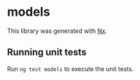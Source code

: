 # models

This library was generated with [Nx](https://nx.dev).

## Running unit tests

Run `ng test models` to execute the unit tests.
